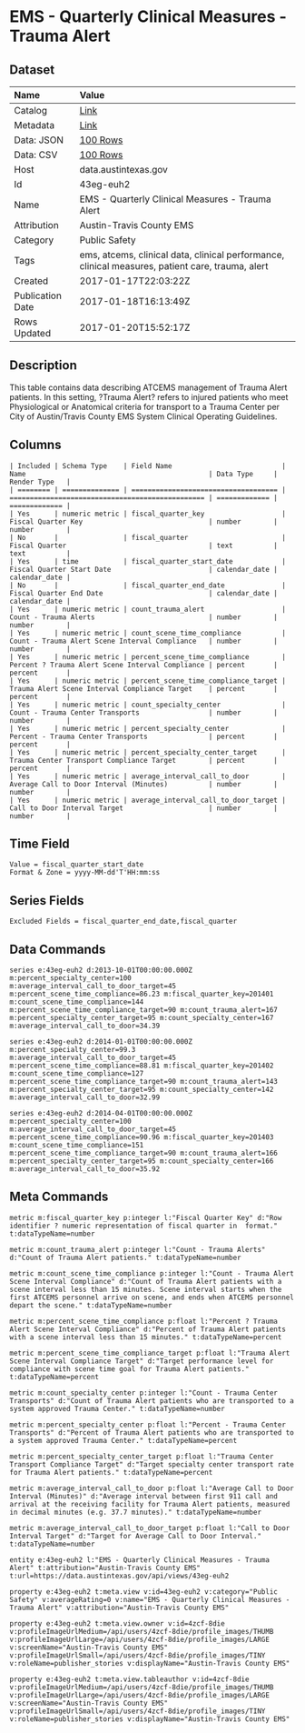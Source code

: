 # EMS - Quarterly Clinical Measures - Trauma Alert

## Dataset

| Name | Value |
| :--- | :---- |
| Catalog | [Link](https://catalog.data.gov/dataset/ems-quarterly-clinical-measures-trauma-alert) |
| Metadata | [Link](https://data.austintexas.gov/api/views/43eg-euh2) |
| Data: JSON | [100 Rows](https://data.austintexas.gov/api/views/43eg-euh2/rows.json?max_rows=100) |
| Data: CSV | [100 Rows](https://data.austintexas.gov/api/views/43eg-euh2/rows.csv?max_rows=100) |
| Host | data.austintexas.gov |
| Id | 43eg-euh2 |
| Name | EMS - Quarterly Clinical Measures - Trauma Alert |
| Attribution | Austin-Travis County EMS |
| Category | Public Safety |
| Tags | ems, atcems, clinical data, clinical performance, clinical measures, patient care, trauma, alert |
| Created | 2017-01-17T22:03:22Z |
| Publication Date | 2017-01-18T16:13:49Z |
| Rows Updated | 2017-01-20T15:52:17Z |

## Description

This table contains data describing ATCEMS management of Trauma Alert patients.  In this setting, ?Trauma Alert? refers to injured patients who meet Physiological or Anatomical criteria for transport to a Trauma Center per City of Austin/Travis County EMS System Clinical Operating Guidelines.

## Columns

```ls
| Included | Schema Type    | Field Name                           | Name                                             | Data Type     | Render Type   |
| ======== | ============== | ==================================== | ================================================ | ============= | ============= |
| Yes      | numeric metric | fiscal_quarter_key                   | Fiscal Quarter Key                               | number        | number        |
| No       |                | fiscal_quarter                       | Fiscal Quarter                                   | text          | text          |
| Yes      | time           | fiscal_quarter_start_date            | Fiscal Quarter Start Date                        | calendar_date | calendar_date |
| No       |                | fiscal_quarter_end_date              | Fiscal Quarter End Date                          | calendar_date | calendar_date |
| Yes      | numeric metric | count_trauma_alert                   | Count - Trauma Alerts                            | number        | number        |
| Yes      | numeric metric | count_scene_time_compliance          | Count - Trauma Alert Scene Interval Compliance   | number        | number        |
| Yes      | numeric metric | percent_scene_time_compliance        | Percent ? Trauma Alert Scene Interval Compliance | percent       | percent       |
| Yes      | numeric metric | percent_scene_time_compliance_target | Trauma Alert Scene Interval Compliance Target    | percent       | percent       |
| Yes      | numeric metric | count_specialty_center               | Count - Trauma Center Transports                 | number        | number        |
| Yes      | numeric metric | percent_specialty_center             | Percent - Trauma Center Transports               | percent       | percent       |
| Yes      | numeric metric | percent_specialty_center_target      | Trauma Center Transport Compliance Target        | percent       | percent       |
| Yes      | numeric metric | average_interval_call_to_door        | Average Call to Door Interval (Minutes)          | number        | number        |
| Yes      | numeric metric | average_interval_call_to_door_target | Call to Door Interval Target                     | number        | number        |
```

## Time Field

```ls
Value = fiscal_quarter_start_date
Format & Zone = yyyy-MM-dd'T'HH:mm:ss
```

## Series Fields

```ls
Excluded Fields = fiscal_quarter_end_date,fiscal_quarter
```

## Data Commands

```ls
series e:43eg-euh2 d:2013-10-01T00:00:00.000Z m:percent_specialty_center=100 m:average_interval_call_to_door_target=45 m:percent_scene_time_compliance=86.23 m:fiscal_quarter_key=201401 m:count_scene_time_compliance=144 m:percent_scene_time_compliance_target=90 m:count_trauma_alert=167 m:percent_specialty_center_target=95 m:count_specialty_center=167 m:average_interval_call_to_door=34.39

series e:43eg-euh2 d:2014-01-01T00:00:00.000Z m:percent_specialty_center=99.3 m:average_interval_call_to_door_target=45 m:percent_scene_time_compliance=88.81 m:fiscal_quarter_key=201402 m:count_scene_time_compliance=127 m:percent_scene_time_compliance_target=90 m:count_trauma_alert=143 m:percent_specialty_center_target=95 m:count_specialty_center=142 m:average_interval_call_to_door=32.99

series e:43eg-euh2 d:2014-04-01T00:00:00.000Z m:percent_specialty_center=100 m:average_interval_call_to_door_target=45 m:percent_scene_time_compliance=90.96 m:fiscal_quarter_key=201403 m:count_scene_time_compliance=151 m:percent_scene_time_compliance_target=90 m:count_trauma_alert=166 m:percent_specialty_center_target=95 m:count_specialty_center=166 m:average_interval_call_to_door=35.92
```

## Meta Commands

```ls
metric m:fiscal_quarter_key p:integer l:"Fiscal Quarter Key" d:"Row identifier ? numeric representation of fiscal quarter in  format." t:dataTypeName=number

metric m:count_trauma_alert p:integer l:"Count - Trauma Alerts" d:"Count of Trauma Alert patients." t:dataTypeName=number

metric m:count_scene_time_compliance p:integer l:"Count - Trauma Alert Scene Interval Compliance" d:"Count of Trauma Alert patients with a scene interval less than 15 minutes. Scene interval starts when the first ATCEMS personnel arrive on scene, and ends when ATCEMS personnel depart the scene." t:dataTypeName=number

metric m:percent_scene_time_compliance p:float l:"Percent ? Trauma Alert Scene Interval Compliance" d:"Percent of Trauma Alert patients with a scene interval less than 15 minutes." t:dataTypeName=percent

metric m:percent_scene_time_compliance_target p:float l:"Trauma Alert Scene Interval Compliance Target" d:"Target performance level for compliance with scene time goal for Trauma Alert patients." t:dataTypeName=percent

metric m:count_specialty_center p:integer l:"Count - Trauma Center Transports" d:"Count of Trauma Alert patients who are transported to a system approved Trauma Center." t:dataTypeName=number

metric m:percent_specialty_center p:float l:"Percent - Trauma Center Transports" d:"Percent of Trauma Alert patients who are transported to a system approved Trauma Center." t:dataTypeName=percent

metric m:percent_specialty_center_target p:float l:"Trauma Center Transport Compliance Target" d:"Target specialty center transport rate for Trauma Alert patients." t:dataTypeName=percent

metric m:average_interval_call_to_door p:float l:"Average Call to Door Interval (Minutes)" d:"Average interval between first 911 call and arrival at the receiving facility for Trauma Alert patients, measured in decimal minutes (e.g. 37.7 minutes)." t:dataTypeName=number

metric m:average_interval_call_to_door_target p:float l:"Call to Door Interval Target" d:"Target for Average Call to Door Interval." t:dataTypeName=number

entity e:43eg-euh2 l:"EMS - Quarterly Clinical Measures - Trauma Alert" t:attribution="Austin-Travis County EMS" t:url=https://data.austintexas.gov/api/views/43eg-euh2

property e:43eg-euh2 t:meta.view v:id=43eg-euh2 v:category="Public Safety" v:averageRating=0 v:name="EMS - Quarterly Clinical Measures - Trauma Alert" v:attribution="Austin-Travis County EMS"

property e:43eg-euh2 t:meta.view.owner v:id=4zcf-8die v:profileImageUrlMedium=/api/users/4zcf-8die/profile_images/THUMB v:profileImageUrlLarge=/api/users/4zcf-8die/profile_images/LARGE v:screenName="Austin-Travis County EMS" v:profileImageUrlSmall=/api/users/4zcf-8die/profile_images/TINY v:roleName=publisher_stories v:displayName="Austin-Travis County EMS"

property e:43eg-euh2 t:meta.view.tableauthor v:id=4zcf-8die v:profileImageUrlMedium=/api/users/4zcf-8die/profile_images/THUMB v:profileImageUrlLarge=/api/users/4zcf-8die/profile_images/LARGE v:screenName="Austin-Travis County EMS" v:profileImageUrlSmall=/api/users/4zcf-8die/profile_images/TINY v:roleName=publisher_stories v:displayName="Austin-Travis County EMS"
```